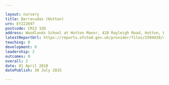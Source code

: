 ```yaml
---

layout: nursery
title: Barracudas (Hutton)
urn: EY222697
postcode: CM13 1SD
address: Woodlands School at Hutton Manor, 428 Rayleigh Road, Hutton, Brentwood, Essex, CM13 1SD
latestReportUrl: https://reports.ofsted.gov.uk/provider/files/2504928/urn/EY222697.pdf
teaching: 0
development: 0
leadership: 2
outcomes: 0
overall: 2
date: 01 April 2018 
datePublish: 30 July 2015

---
```

